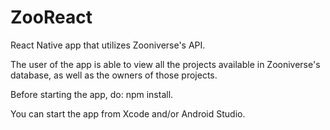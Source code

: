 # ZooReact

React Native app that utilizes Zooniverse's API.

The user of the app is able to view all the projects available in Zooniverse's database, as well as the owners of those projects.

Before starting the app, do: npm install.

You can start the app from Xcode and/or Android Studio.
